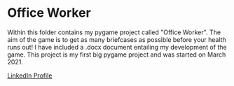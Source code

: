 # Office Worker

Within this folder contains my pygame project called "Office Worker". The aim of the game is to get as many briefcases as possible before your health runs out!
I have included a .docx document entailing my development of the game.
This project is my first big pygame project and was started on March 2021.

[LinkedIn Profile](https://www.linkedin.com/in/calebchanwy/)

